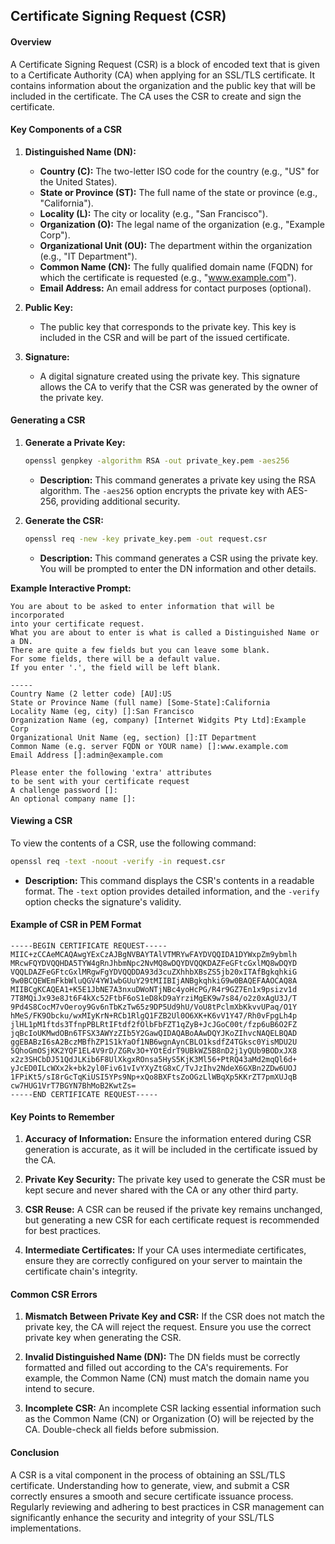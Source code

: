 ## Certificate Signing Request (CSR)
#### Overview
A Certificate Signing Request (CSR) is a block of encoded text that is given to a Certificate Authority (CA) when applying for an SSL/TLS certificate. It contains information about the organization and the public key that will be included in the certificate. The CA uses the CSR to create and sign the certificate.

#### Key Components of a CSR

1. **Distinguished Name (DN):**
   - **Country (C):** The two-letter ISO code for the country (e.g., "US" for the United States).
   - **State or Province (ST):** The full name of the state or province (e.g., "California").
   - **Locality (L):** The city or locality (e.g., "San Francisco").
   - **Organization (O):** The legal name of the organization (e.g., "Example Corp").
   - **Organizational Unit (OU):** The department within the organization (e.g., "IT Department").
   - **Common Name (CN):** The fully qualified domain name (FQDN) for which the certificate is requested (e.g., "www.example.com").
   - **Email Address:** An email address for contact purposes (optional).

2. **Public Key:**
   - The public key that corresponds to the private key. This key is included in the CSR and will be part of the issued certificate.

3. **Signature:**
   - A digital signature created using the private key. This signature allows the CA to verify that the CSR was generated by the owner of the private key.

#### Generating a CSR

1. **Generate a Private Key:**
   ```bash
   openssl genpkey -algorithm RSA -out private_key.pem -aes256
   ```
   - **Description:** This command generates a private key using the RSA algorithm. The `-aes256` option encrypts the private key with AES-256, providing additional security.

2. **Generate the CSR:**
   ```bash
   openssl req -new -key private_key.pem -out request.csr
   ```
   - **Description:** This command generates a CSR using the private key. You will be prompted to enter the DN information and other details.

**Example Interactive Prompt:**
```
You are about to be asked to enter information that will be incorporated
into your certificate request.
What you are about to enter is what is called a Distinguished Name or a DN.
There are quite a few fields but you can leave some blank.
For some fields, there will be a default value.
If you enter '.', the field will be left blank.

-----
Country Name (2 letter code) [AU]:US
State or Province Name (full name) [Some-State]:California
Locality Name (eg, city) []:San Francisco
Organization Name (eg, company) [Internet Widgits Pty Ltd]:Example Corp
Organizational Unit Name (eg, section) []:IT Department
Common Name (e.g. server FQDN or YOUR name) []:www.example.com
Email Address []:admin@example.com

Please enter the following 'extra' attributes
to be sent with your certificate request
A challenge password []:
An optional company name []:
```

#### Viewing a CSR

To view the contents of a CSR, use the following command:
```bash
openssl req -text -noout -verify -in request.csr
```
- **Description:** This command displays the CSR's contents in a readable format. The `-text` option provides detailed information, and the `-verify` option checks the signature's validity.

#### Example of CSR in PEM Format

```plaintext
-----BEGIN CERTIFICATE REQUEST-----
MIIC+zCCAeMCAQAwgYExCzAJBgNVBAYTAlVTMRYwFAYDVQQIDA1DYWxpZm9ybmlh
MRcwFQYDVQQHDA5TYW4gRnJhbmNpc2NvMQ8wDQYDVQQKDAZFeGFtcGxlMQ8wDQYD
VQQLDAZFeGFtcGxlMRgwFgYDVQQDDA93d3cuZXhhbXBsZS5jb20xITAfBgkqhkiG
9w0BCQEWEmFkbWluQGV4YW1wbGUuY29tMIIBIjANBgkqhkiG9w0BAQEFAAOCAQ8A
MIIBCgKCAQEA1+K5E1JbNE7A3nxuDWoNTjNBc4yoHcPG/R4r9GZ7En1x9psizv1d
7T8MQiJx93e8Jt6F4kXc52FtbF6oS1eD8kD9aYrziMgEK9w7s84/o2z0xAgU3J/T
9Pd4S8CocM7vOeroy9Gv6nTbKzTw65z9DP5Ud9hU/VoU8tPclmXbKkvvUPaq/O1Y
hMeS/FK9Obcku/wxMIyKrN+RCb1RlgQ1FZB2Ul0O6XK+K6vV1Y47/Rh0vFpgLh4p
jlHL1pM1ftds3TfnpPBLRtIFtdf2fOlbFbFZT1qZyB+JcJGoC00t/fzp6uB6O2FZ
jqBcIoUKMwdOBn6TFSX3AWYzZIb5Y2GawQIDAQABoAAwDQYJKoZIhvcNAQELBQAD
ggEBABzI6sA2BczMBfhZP1S1kYaOf1NB6wgnAynCBLO1ksdfZ4TGksc0YisMDU2U
5QhoGmOSjKK2YQF1EL4V9rD/ZGRv3O+YOtEdrT9UBkWZ5B8nD2j1yQUb9BODxJX8
x2z3SHCbDJ51QdJLKib6F8UlXkgxROnsa5HyS5KjK3Ml56+PtRQ43aMd2mqQl6d+
yJcED0ILcWXx2k+bk2yl0Fiv61vIvYXyZtG8xC/TvJzIhv2NdeX6GXBn2ZDw6UOJ
1FPiKt5/sI8rGcTqKiUSI5YPs9Np+xQo8BXFtsZoOGzLlWBqXp5KKrZT7pmXUJqB
cw7HUG1VrT7BGYN7BhMoB2KwtZs=
-----END CERTIFICATE REQUEST-----
```

#### Key Points to Remember

1. **Accuracy of Information:**
   Ensure the information entered during CSR generation is accurate, as it will be included in the certificate issued by the CA.

2. **Private Key Security:**
   The private key used to generate the CSR must be kept secure and never shared with the CA or any other third party.

3. **CSR Reuse:**
   A CSR can be reused if the private key remains unchanged, but generating a new CSR for each certificate request is recommended for best practices.

4. **Intermediate Certificates:**
   If your CA uses intermediate certificates, ensure they are correctly configured on your server to maintain the certificate chain's integrity.

#### Common CSR Errors

1. **Mismatch Between Private Key and CSR:**
   If the CSR does not match the private key, the CA will reject the request. Ensure you use the correct private key when generating the CSR.

2. **Invalid Distinguished Name (DN):**
   The DN fields must be correctly formatted and filled out according to the CA's requirements. For example, the Common Name (CN) must match the domain name you intend to secure.

3. **Incomplete CSR:**
   An incomplete CSR lacking essential information such as the Common Name (CN) or Organization (O) will be rejected by the CA. Double-check all fields before submission.

#### Conclusion

A CSR is a vital component in the process of obtaining an SSL/TLS certificate. Understanding how to generate, view, and submit a CSR correctly ensures a smooth and secure certificate issuance process. Regularly reviewing and adhering to best practices in CSR management can significantly enhance the security and integrity of your SSL/TLS implementations.
